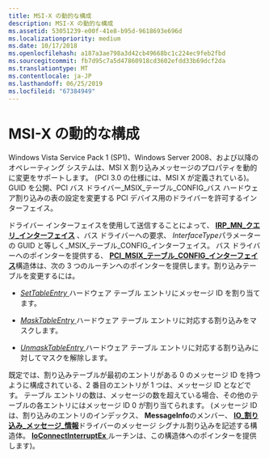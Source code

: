 ```yaml
---
title: MSI-X の動的な構成
description: MSI-X の動的な構成
ms.assetid: 53051239-e00f-41e8-b95d-9618693e696d
ms.localizationpriority: medium
ms.date: 10/17/2018
ms.openlocfilehash: a187a3ae798a3d42cb49668bc1c224ec9feb2fbd
ms.sourcegitcommit: fb7d95c7a5d47860918cd3602efdd33b69dcf2da
ms.translationtype: MT
ms.contentlocale: ja-JP
ms.lasthandoff: 06/25/2019
ms.locfileid: "67384949"
---
```

# <a name="dynamically-configuring-msi-x"></a>MSI-X の動的な構成


Windows Vista Service Pack 1 (SP1)、Windows Server 2008、および以降のオペレーティング システムは、MSI X 割り込みメッセージのプロパティを動的に変更をサポートします。 (PCI 3.0 の仕様には、MSI X が定義されている)。GUID を公開、PCI バス ドライバー\_MSIX\_テーブル\_CONFIG\_バス ハードウェア割り込みの表の設定を変更する PCI デバイス用のドライバーを許可するインターフェイス。

ドライバー インターフェイスを使用して送信することによって、 [ **IRP\_MN\_クエリ\_インターフェイス**](https://docs.microsoft.com/windows-hardware/drivers/kernel/irp-mn-query-interface) 、バス ドライバーへの要求、 *InterfaceType*パラメーターの GUID と等しく\_MSIX\_テーブル\_CONFIG\_インターフェイス。 バス ドライバーへのポインターを提供する、 [ **PCI\_MSIX\_テーブル\_CONFIG\_インターフェイス**](https://docs.microsoft.com/windows-hardware/drivers/ddi/content/wdm/ns-wdm-_pci_msix_table_config_interface)構造体は、次の 3 つのルーチンへのポインターを提供します。割り込みテーブルを変更するには。

-   [*SetTableEntry* ](https://docs.microsoft.com/windows-hardware/drivers/ddi/content/wdm/nc-wdm-pci_msix_set_entry)ハードウェア テーブル エントリにメッセージ ID を割り当てます。

-   [*MaskTableEntry* ](https://docs.microsoft.com/windows-hardware/drivers/ddi/content/wdm/nc-wdm-pci_msix_maskunmask_entry)ハードウェア テーブル エントリに対応する割り込みをマスクします。

-   [*UnmaskTableEntry* ](https://docs.microsoft.com/previous-versions/windows/hardware/drivers/gg604859(v=vs.85))ハードウェア テーブル エントリに対応する割り込みに対してマスクを解除します。

既定では、割り込みテーブルが最初のエントリがある 0 のメッセージ ID を持つように構成されている、2 番目のエントリが 1 つは、メッセージ ID となどです。 テーブル エントリの数は、メッセージの数を超えている場合、その他のテーブルの各エントリにはメッセージ ID 0 が割り当てられます。 (メッセージ ID は、割り込みのエントリのインデックス、 **MessageInfo**のメンバー、 [ **IO\_割り込み\_メッセージ\_情報**](https://docs.microsoft.com/windows-hardware/drivers/ddi/content/wdm/ns-wdm-_io_interrupt_message_info)ドライバーのメッセージ シグナル割り込みを記述する構造体。 [ **IoConnectInterruptEx** ](https://docs.microsoft.com/windows-hardware/drivers/ddi/content/wdm/nf-wdm-ioconnectinterruptex)ルーチンは、この構造体へのポインターを提供します)。

 

 





